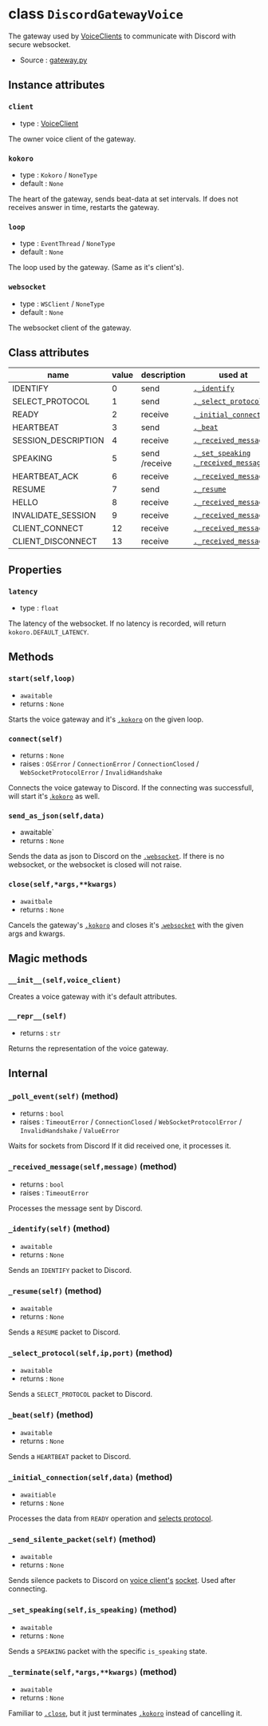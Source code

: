 # class `DiscordGatewayVoice`

The gateway used by [VoiceClients](Client.md) to communicate with Discord with
secure websocket.

- Source : [gateway.py](https://github.com/HuyaneMatsu/hata/blob/master/hata/discord/gateway.py)

## Instance attributes

### `client`

- type : [VoiceClient](VoiceClient.md)

The owner voice client of the gateway.

### `kokoro`

- type : `Kokoro` / `NoneType`
- default : `None`

The heart of the gateway, sends beat-data at set intervals. If does not
receives answer in time, restarts the gateway.

### `loop`

- type : `EventThread` / `NoneType`
- default : `None`

The loop used by the gateway. (Same as it's client's).

### `websocket`

- type : `WSClient` / `NoneType`
- default : `None`

The websocket client of the gateway.

## Class attributes

| name                  | value | description       | used at                                                                                                                   |
|-----------------------|-------|-------------------|---------------------------------------------------------------------------------------------------------------------------|
| IDENTIFY              | 0     | send              | [`._identify`](#_identifyself-method)                                                                                     |
| SELECT_PROTOCOL       | 1     | send              | [`._select_protocol`](#_select_protocolselfipport-method)                                                                 |
| READY                 | 2     | receive           | [.`_initial_connection`](#_initial_connectionselfdata-method)                                                             |
| HEARTBEAT             | 3     | send              | [`._beat`](#_beatself-method)                                                                                             |
| SESSION_DESCRIPTION   | 4     | receive           | [`._received_message`](#_received_messageselfmessage-method)                                                              |
| SPEAKING              | 5     | send /receive     | [`._set_speaking`](#_set_speakingselfis_speaking-method)<br>[.`_received_message`](#_received_messageselfmessage-method)  |
| HEARTBEAT_ACK         | 6     | receive           | [`._received_message`](#_received_messageselfmessage-method)                                                              |
| RESUME                | 7     | send              | [`._resume`](#_resumeself-method)                                                                                         |
| HELLO                 | 8     | receive           | [`._received_message`](#_received_messageselfmessage-method)                                                              |
| INVALIDATE_SESSION    | 9     | receive           | [`._received_message`](#_received_messageselfmessage-method)                                                              |
| CLIENT_CONNECT        | 12    | receive           | [`._received_message`](#_received_messageselfmessage-method)                                                              |
| CLIENT_DISCONNECT     | 13    | receive           | [`._received_message`](#_received_messageselfmessage-method)                                                              |

## Properties

### `latency`

- type : `float`

The latency of the websocket. If no latency is recorded, will return
`kokoro.DEFAULT_LATENCY`.

## Methods

### `start(self,loop)`

- `awaitable`
- returns : `None`

Starts the voice gateway and it's [`.kokoro`](#kokoro) on the given loop.

### `connect(self)`

- returns : `None`
- raises : `OSError` / `ConnectionError` / `ConnectionClosed` / `WebSocketProtocolError` / `InvalidHandshake`

Connects the voice gateway to Discord. If the connecting was successfull,
will start it's [.`kokoro`](kokoro) as well.

### `send_as_json(self,data)`

- awaitable`
- returns : `None`

Sends the data as json to Discord on the [`.websocket`](#webscoket). If there
is no websocket, or the websocket is closed will not raise.

### `close(self,*args,**kwargs)`

- `awaitbale`
- returns : `None`

Cancels the gateway's [`.kokoro`](#kokoro) and closes it's [.`websocket`](#websocket)
with the given args and kwargs.

## Magic methods

### `__init__(self,voice_client)`

Creates a voice gateway with it's default attributes.

### `__repr__(self)`

- returns : `str`

Returns the representation of the voice gateway.

## Internal

### `_poll_event(self)` (method)

- returns : `bool`
- raises : `TimeoutError` / `ConnectionClosed` / `WebSocketProtocolError` / `InvalidHandshake` / `ValueError`

Waits for sockets from Discord If it did received one, it processes it.

### `_received_message(self,message)` (method)

- returns : `bool`
- raises : `TimeoutError`

Processes the message sent by Discord.

### `_identify(self)` (method)

- `awaitable`
- returns : `None`

Sends an `IDENTIFY` packet to Discord.

### `_resume(self)` (method)

- `awaitable`
- returns : `None`

Sends a `RESUME` packet to Discord.

### `_select_protocol(self,ip,port)` (method)

- `awaitable`
- returns : `None`

Sends a `SELECT_PROTOCOL` packet to Discord.

### `_beat(self)` (method)

- `awaitable`
- returns : `None`

Sends a `HEARTBEAT` packet to Discord.

### `_initial_connection(self,data)` (method)

- `awaitiable`
- returns : `None`

Processes the data from `READY` operation and
[selects protocol](#_select_protocolselfipport-method).

### `_send_silente_packet(self)` (method)

- `awaitable`
- returns : `None`

Sends silence packets to Discord on [voice client's](VoiceClient.md)
[socket](VoiceClient.md#socket). Used after connecting.

### `_set_speaking(self,is_speaking)` (method)

- `awaitable`
- returns : `None`

Sends a `SPEAKING` packet with the specific `is_speaking` state.

### `_terminate(self,*args,**kwargs)` (method)

- `awaitable`
- returns : `None`

Familiar to [`.close`](#closeselfargskwargs), but it just terminates
[`.kokoro`](#kokoro) instead of cancelling it.


